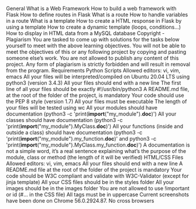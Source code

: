 General
What is a Web Framework
How to build a web framework with Flask
How to define routes in Flask
What is a route
How to handle variables in a route
What is a template
How to create a HTML response in Flask by using a template
How to create a dynamic template (loops, conditions…)
How to display in HTML data from a MySQL database
Copyright - Plagiarism
You are tasked to come up with solutions for the tasks below yourself to meet with the above learning objectives.
You will not be able to meet the objectives of this or any following project by copying and pasting someone else’s work.
You are not allowed to publish any content of this project.
Any form of plagiarism is strictly forbidden and will result in removal from the program.
Requirements
Python Scripts
Allowed editors: vi, vim, emacs
All your files will be interpreted/compiled on Ubuntu 20.04 LTS using python3 (version 3.4.3)
All your files should end with a new line
The first line of all your files should be exactly #!/usr/bin/python3
A README.md file, at the root of the folder of the project, is mandatory
Your code should use the PEP 8 style (version 1.7)
All your files must be executable
The length of your files will be tested using wc
All your modules should have documentation (python3 -c 'print(__import__("my_module").__doc__)')
All your classes should have documentation (python3 -c 'print(__import__("my_module").MyClass.__doc__)')
All your functions (inside and outside a class) should have documentation (python3 -c 'print(__import__("my_module").my_function.__doc__)' and python3 -c 'print(__import__("my_module").MyClass.my_function.__doc__)')
A documentation is not a simple word, it’s a real sentence explaining what’s the purpose of the module, class or method (the length of it will be verified)
HTML/CSS Files
Allowed editors: vi, vim, emacs
All your files should end with a new line
A README.md file at the root of the folder of the project is mandatory
Your code should be W3C compliant and validate with W3C-Validator (except for jinja template)
All your CSS files should be in the styles folder
All your images should be in the images folder
You are not allowed to use !important or id (#... in the CSS file)
All tags must be in uppercase
Current screenshots have been done on Chrome 56.0.2924.87.
No cross browsers
